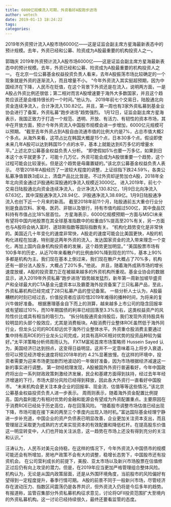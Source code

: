 ```yaml
---
title: 6000亿规模流入可期，外资看好A股跑步进场
author: wetech
date: 2019-01-13 18:24:22
tags: 
categories: 
---
```

2019年外资预计流入A股市场6000亿——这是证监会副主席方星海最新表态中的预计规模。去年，外资已经和公募、险资成为A股最重要的机构投资人之一。
<!-- more -->
郭璐庆
2019年外资预计流入A股市场6000亿——这是证监会副主席方星海最新表态中的预计规模。去年，外资已经和公募、险资成为A股最重要的机构投资人之一。
在北京一位公募基金权益投资负责人看来，去年A股振荡市场比较确定的一个现象就是外资的逐渐流入，而且增量不小。
“今年外资流入其实挺超预期，因为中国经济在下降，人民币在贬值，在这个背景下外资还是在流入，说明两方面，一是A股占外资比例还很低；第二相对而言A股增速要于海外大多数国家，并且这个趋势应该还是会维持很长的一个时间。”他认为。
2019年前七个交易日，陆股通北向资金连续净流入，合计净流入130.82亿。并且，第一周也有3家外资私募到基金业协会进行了备案，外资私募“跑步进场”趋势强烈。
1月12日，证监会副主席方星海表示，我国正致力于打造一个规范、透明、开放、有活力、有韧性的资本市场，其中在开放方面，预计今年外资流入中国股市规模会进一步增加，6000亿元规模可以预期。
“截至去年外资占到A股自由流通市值的比例大约是7%，占总市值大概2个多点。从海外来看，这项占比在韩国大概是15个点，日本30多个点。假设即使未来几年A股可以达到韩国15个点的水平，基本上就能达到6万多亿的增量水平。”上述北京公募基金权益负责人分析。
“即使假如5%也要一万多亿，如果到日本这个水平就更多了，可能十几万亿，外资可能会成为A股很重要一个趋势，这个过程可能会比较漫长。但是这个趋势是毋庸置疑的。”该北京公募基金权益负责人表示。
尽管2018年A股经历了一波较大程度的调整，上证综指下跌24.59%，各类公私募净值普跌3成以上，清盘产品比比皆是。不过外资却逆势加仓A股，2018年全年北向资金通过沪股通和深股通的净流入规模近3000亿。
进入2019年，前七个交易日陆股通北向资金连续净流入，合计净流入130.82亿，1月9日北向净流入67.63亿，其中深股通净流入28.94亿、沪股通净流入38.69亿。1月9日陆股通净流入也创下近一个月来的新高。
截至2018年前11个月，陆股通前五大重仓行业分别是食品饮料、家电、医药、非银以及银行，持有市值均超过500亿，其中食品饮料持有市值占比18%居首位。
方星海表示，6000亿规模预期一方面与MSCI未来有望将中国内地股票在其全球基准指数中的权重由5%提高至20%有关，另一方面也与A股将会纳入富时、道琼斯指数等国际指数有关。
“机构化趋势变化是非常快的。美国近几十年变化的速度非常快，A股走的速度可能会比美国更快，A股的机构化进程在加速，特别是这两年外资的流入，发达国家资金的流入带来理念一个变化，再加上国内自身机构投资者的发展，这个趋势更加明显。”
“美国股票市场有100多年的历史，从近70年来看散户的比例由90%降到现在的11%，基本上90%多都是机构为主。我们现在基本上倒过来，我们现在散户大概占了70%多，机构还有一部分法人股东，大概占了20%多。”他说。
并且，随着海外成熟市场的增长速度放缓，A股的投资潜力正在被越来越多的外资机构所重视。基金业协会的数据显示，进入2019年外资私募“跑步进场”趋势越发猛烈，新年第一周新加坡毕盛资产和全球最大的CTA基金元盛资本以及霸菱海外投资备案了三只私募产品，至此，外资私募机构已经完成了28只私募产品的登记备案。
一些分析人士认为，A股最糟糕的时刻已经过去，价值投资者应该珍惜2019年难得的播种时间，为将来的复兴牛做好准备。
根据惠理基金自下而上的测算，越来越多上市公司的隐含回报率或有望超过10%，而10年期国债的利率已经回落至3.3%左右，这类权益资产的风险性价比或具有相当的吸引力。
“拆分陆股通资金持股后，我们发现外资持股具有较明显的头部个股效应，尤其是消费板块。A股消费行业整体ROE虽然低于海外同行业，但龙头公司的ROE却远优于海外行业整体水平。外资重仓股消费主要通过集中持有高ROE的行业龙头公司完成，对具有高ROE相对优势的投资品种较为偏好。”太平洋策略分析师周雨认为。
FXTM富拓首席市场策略师 Hussein Sayed 认为，美国经济已达到拐点，这变得日益明显。这并不一定意味着马上将步入衰退，但可以预见经济增长速度将较2018年的约 4.2%显著放慢。在这样的环境中，投资者需要为迎来市场更加剧烈地波动的一年做好准备，因为市场根据经济减速这一新的事实进行调整。
第一财经梳理发现，A股被国外外资行普遍看好，今年中国政府将出台一系列财政政策刺激经济发展，民企和基建方面得到扶持，经过去年年经济增速的下行，市场大部分风险已经得到释放，因此各大外资行一直看好中国股市。
“未来机构会更关注本身企业的回报率、现金流、估值等等这些情况。”该北京公募基金权益投资负责人进一步表示。
周雨则表示，随着海外资金配置比例提高，国内盈利能力有相对优势的金融和能源会有望成为外资配置重点。主要原因在于消费ROE已经处于历史高位，存在回落风险。
“随着股市调整市场估值已经出现下降，市场可能在接下来的两至三个季度内出现入场时机。”富达国际基金经理宁静进一步补充道，中国企业的资产负债表已明显改善，企业更加关注资本支出，而且管理层正采取更为成熟的方式来实现资本的有效配置和降低杠杆。在提高股东价值这一明显转变中，人们也开始关注派息，这一趋势在市场上还没有得到充分的关注和认识。”
 
 
汪涛认为，人民币对美元会持稳，在这样的情况下，今年外资流入中国债市的规模可能还会有所增加，房地产政策不会有大的调整，稳增长态势下，中国股市还有投资机会。
在公司营利成长的前提下，美股、亚太市场以及新兴市场股票在估值修正过后仍有向上攻坚的潜力。但是，在2019年应当更加严格管理组合整体风险。
机构认为，无论是从国内政策层面，还是从外围环境角度，当前股市的风险偏好有望得到一定程度提升，春季行情可期。
A股的前景不同于一般新兴市场，尽管经济存在波动压力、指数区间震荡仍是各界共识，但外资流入仍将是今后多年的趋势。
有报道称，监管召集部分外资私募机构征求意见，讨论将QFII投资范围扩大至境内的外资私募机构。这一讨论已经持续很久，最终还要看监管的态度。
